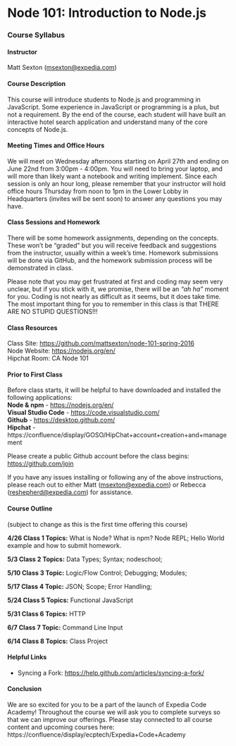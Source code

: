 # Node 101: Introduction to Node.js
### Course Syllabus

#### Instructor
Matt Sexton (<msexton@expedia.com>)  

#### Course Description
This course will introduce students to Node.js and programming in JavaScript. Some experience in JavaScript or programming is a plus, but not a requirement. By the end of the course, each student will have built an interactive hotel search application and understand many of the core concepts of Node.js.

#### Meeting Times and Office Hours
We will meet on Wednesday afternoons starting on April 27th and ending on June 22nd from 3:00pm - 4:00pm. You will need to bring your laptop, and will more than likely want a notebook and writing implement. Since each session is only an hour long, please remember that your instructor will hold office hours Thursday from noon to 1pm in the Lower Lobby in Headquarters (invites will be sent soon) to answer any questions you may have.

#### Class Sessions and Homework
There will be some homework assignments, depending on the concepts. These won’t be “graded” but you will receive feedback and suggestions from the instructor, usually within a week’s time. Homework submissions will be done via GitHub, and the homework submission process will be demonstrated in class.

Please note that you may get frustrated at first and coding may seem very unclear, but if you stick with it, we promise, there will be an *“ah ha”* moment for you. Coding is not nearly as difficult as it seems, but it does take time. The most important thing for you to remember in this class is that THERE ARE NO STUPID QUESTIONS!!!

#### Class Resources
Class Site: https://github.com/mattsexton/node-101-spring-2016  
Node Website: https://nodejs.org/en/  
Hipchat Room: CA Node 101  

#### Prior to First Class
Before class starts, it will be helpful to have downloaded and installed the following applications:  
**Node & npm** - https://nodejs.org/en/  
**Visual Studio Code** - https://code.visualstudio.com/  
**Github** - https://desktop.github.com/  
**Hipchat** - https://confluence/display/GOSO/HipChat+account+creation+and+management  

Please create a public Github account before the class begins: https://github.com/join

If you have any issues installing or following any of the above instructions, please reach out to either Matt (<msexton@expedia.com>) or Rebecca (<reshepherd@expedia.com>) for assistance.

#### Course Outline
(subject to change as this is the first time offering this course)

**4/26 Class 1 Topics:** What is Node? What is npm? Node REPL; Hello World example and how to submit homework.

**5/3 Class 2 Topics:** Data Types; Syntax; nodeschool;

**5/10 Class 3 Topic:** Logic/Flow Control; Debugging; Modules;

**5/17 Class 4 Topic:** JSON; Scope; Error Handling;

**5/24 Class 5 Topics:** Functional JavaScript

**5/31 Class 6 Topics:** HTTP

**6/7 Class 7 Topic:** Command Line Input

**6/14 Class 8 Topics:** Class Project


#### Helpful Links
- Syncing a Fork: https://help.github.com/articles/syncing-a-fork/


#### Conclusion
We are so excited for you to be a part of the launch of Expedia Code Academy! Throughout the course we will ask you to complete surveys so that we can improve our offerings. Please stay connected to all course content and upcoming courses here: https://confluence/display/ecptech/Expedia+Code+Academy

